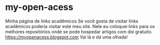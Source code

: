 # my-open-acess
Minha página de links acadêmicos
Se você gosta de visitar links acadêmicos poderia visitar este meu site. Nele eu coloquei links para os melhores repositórios onde se pode hospedar artigos com doi gratuito.
https://myopenacess.blogspot.com
Vai lá e dá uma olhada!
